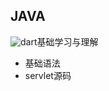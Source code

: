 ## JAVA 

![dart](https://github.githubassets.com/images/icons/emoji/unicode/1f3af.png)基础学习与理解

* 基础语法
* servlet源码